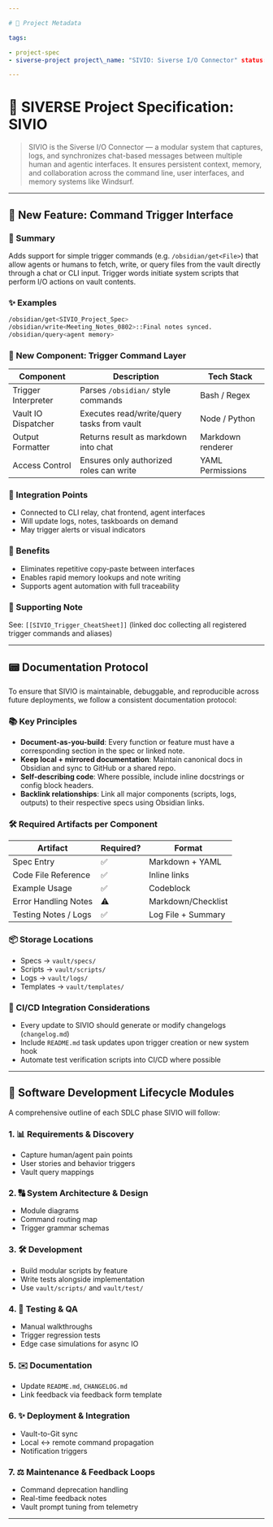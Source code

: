 ```yaml
---

# 💼 Project Metadata

tags:

- project-spec
- siverse-project project\_name: "SIVIO: Siverse I/O Connector" status: "🌱 Planning" owner: "[[Norstar Phoenix]]" agent\_lead: "[[Meridian]]" project\_slug: sivio project\_stage: prototype documentation\_status: "⚠️ Needs update" creation\_date: "2025-08-02" last\_updated: "2025-08-02" target\_date: 2025-08-15 related\_goals: [] related\_team: ["[[Prof Spaghetti]]", "[[Aura]]", "[[Kairos]]", "[[Lumina]]"]

---
```


# 🌌 SIVERSE Project Specification: SIVIO

> SIVIO is the Siverse I/O Connector — a modular system that captures, logs, and synchronizes chat-based messages between multiple human and agentic interfaces. It ensures persistent context, memory, and collaboration across the command line, user interfaces, and memory systems like Windsurf.

---

## 🧱 New Feature: Command Trigger Interface

### 🔑 Summary

Adds support for simple trigger commands (e.g. `/obsidian/get<File>`) that allow agents or humans to fetch, write, or query files from the vault directly through a chat or CLI input. Trigger words initiate system scripts that perform I/O actions on vault contents.

### ✨ Examples

```bash
/obsidian/get<SIVIO_Project_Spec>
/obsidian/write<Meeting_Notes_0802>::Final notes synced.
/obsidian/query<agent memory>
```

### 🔌 New Component: Trigger Command Layer

| Component           | Description                                | Tech Stack        |
| ------------------- | ------------------------------------------ | ----------------- |
| Trigger Interpreter | Parses `/obsidian/` style commands         | Bash / Regex      |
| Vault IO Dispatcher | Executes read/write/query tasks from vault | Node / Python     |
| Output Formatter    | Returns result as markdown into chat       | Markdown renderer |
| Access Control      | Ensures only authorized roles can write    | YAML Permissions  |

### 🔄 Integration Points

- Connected to CLI relay, chat frontend, agent interfaces
- Will update logs, notes, taskboards on demand
- May trigger alerts or visual indicators

### 🧪 Benefits

- Eliminates repetitive copy-paste between interfaces
- Enables rapid memory lookups and note writing
- Supports agent automation with full traceability

### 📁 Supporting Note

See: `[[SIVIO_Trigger_CheatSheet]]` (linked doc collecting all registered trigger commands and aliases)

---

## 📟 Documentation Protocol

To ensure that SIVIO is maintainable, debuggable, and reproducible across future deployments, we follow a consistent documentation protocol:

### 📚 Key Principles

- **Document-as-you-build**: Every function or feature must have a corresponding section in the spec or linked note.
- **Keep local + mirrored documentation**: Maintain canonical docs in Obsidian and sync to GitHub or a shared repo.
- **Self-describing code**: Where possible, include inline docstrings or config block headers.
- **Backlink relationships**: Link all major components (scripts, logs, outputs) to their respective specs using Obsidian links.

### 🛠 Required Artifacts per Component

| Artifact             | Required? | Format             |
| -------------------- | --------- | ------------------ |
| Spec Entry           | ✅         | Markdown + YAML    |
| Code File Reference  | ✅         | Inline links       |
| Example Usage        | ✅         | Codeblock          |
| Error Handling Notes | ⚠️        | Markdown/Checklist |
| Testing Notes / Logs | ✅         | Log File + Summary |

### 📦 Storage Locations

- Specs → `vault/specs/`
- Scripts → `vault/scripts/`
- Logs → `vault/logs/`
- Templates → `vault/templates/`

### 🔄 CI/CD Integration Considerations

- Every update to SIVIO should generate or modify changelogs (`changelog.md`)
- Include `README.md` task updates upon trigger creation or new system hook
- Automate test verification scripts into CI/CD where possible

---

## 🔄 Software Development Lifecycle Modules

A comprehensive outline of each SDLC phase SIVIO will follow:

### 1. 📊 Requirements & Discovery

- Capture human/agent pain points
- User stories and behavior triggers
- Vault query mappings

### 2. 🔠 System Architecture & Design

- Module diagrams
- Command routing map
- Trigger grammar schemas

### 3. 🛠️ Development

- Build modular scripts by feature
- Write tests alongside implementation
- Use `vault/scripts/` and `vault/test/`

### 4. 🔧 Testing & QA

- Manual walkthroughs
- Trigger regression tests
- Edge case simulations for async IO

### 5. ✉️ Documentation

- Update `README.md`, `CHANGELOG.md`
- Link feedback via feedback form template

### 6. ✨ Deployment & Integration

- Vault-to-Git sync
- Local ↔ remote command propagation
- Notification triggers

### 7. ⚖️ Maintenance & Feedback Loops

- Command deprecation handling
- Real-time feedback notes
- Vault prompt tuning from telemetry

---

